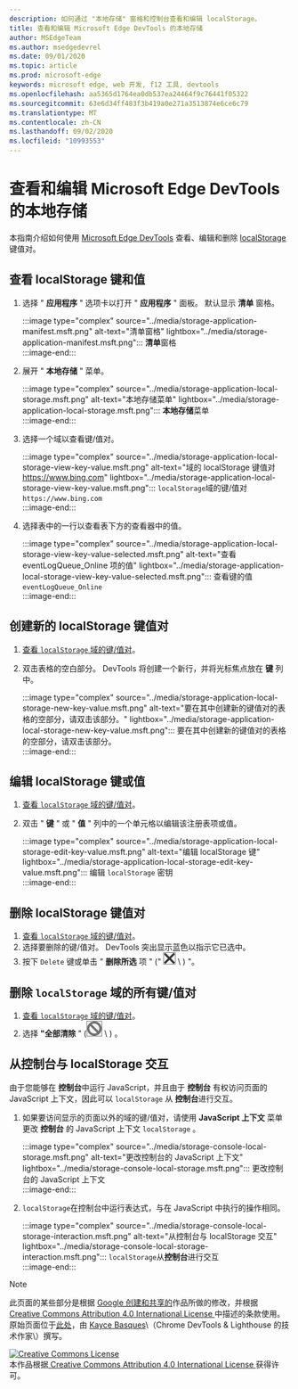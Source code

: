 ```yaml
---
description: 如何通过 "本地存储" 窗格和控制台查看和编辑 localStorage。
title: 查看和编辑 Microsoft Edge DevTools 的本地存储
author: MSEdgeTeam
ms.author: msedgedevrel
ms.date: 09/01/2020
ms.topic: article
ms.prod: microsoft-edge
keywords: microsoft edge, web 开发, f12 工具, devtools
ms.openlocfilehash: aa5365d1764ea0db537ea24464f9c76441f05322
ms.sourcegitcommit: 63e6d34ff483f3b419a0e271a3513874e6ce6c79
ms.translationtype: MT
ms.contentlocale: zh-CN
ms.lasthandoff: 09/02/2020
ms.locfileid: "10993553"
---
```

<!-- Copyright Kayce Basques 

   Licensed under the Apache License, Version 2.0 (the "License");
   you may not use this file except in compliance with the License.
   You may obtain a copy of the License at

       https://www.apache.org/licenses/LICENSE-2.0

   Unless required by applicable law or agreed to in writing, software
   distributed under the License is distributed on an "AS IS" BASIS,
   WITHOUT WARRANTIES OR CONDITIONS OF ANY KIND, either express or implied.
   See the License for the specific language governing permissions and
   limitations under the License.  -->  





# 查看和编辑 Microsoft Edge DevTools 的本地存储   



本指南介绍如何使用 [Microsoft Edge DevTools][MicrosoftEdgeDevTools] 查看、编辑和删除 [localStorage][MDNWindowsLocalStorage] 键值对。  

## 查看 localStorage 键和值   

1.  选择 " **应用程序** " 选项卡以打开 " **应用程序** " 面板。  默认显示 **清单** 窗格。  
    
    :::image type="complex" source="../media/storage-application-manifest.msft.png" alt-text="清单窗格" lightbox="../media/storage-application-manifest.msft.png":::
       **清单**窗格  
    :::image-end:::  
    
1.  展开 " **本地存储** " 菜单。  
    
    :::image type="complex" source="../media/storage-application-local-storage.msft.png" alt-text="本地存储菜单" lightbox="../media/storage-application-local-storage.msft.png":::
       **本地存储**菜单  
    :::image-end:::  
    
1.  选择一个域以查看键/值对。  
    
    :::image type="complex" source="../media/storage-application-local-storage-view-key-value.msft.png" alt-text="域的 localStorage 键值对 https://www.bing.com" lightbox="../media/storage-application-local-storage-view-key-value.msft.png":::
       `localStorage`域的键/值对 `https://www.bing.com`  
    :::image-end:::  
    
1.  选择表中的一行以查看表下方的查看器中的值。  
    
    :::image type="complex" source="../media/storage-application-local-storage-view-key-value-selected.msft.png" alt-text="查看 eventLogQueue_Online 项的值" lightbox="../media/storage-application-local-storage-view-key-value-selected.msft.png":::
       查看键的值 `eventLogQueue_Online`  
    :::image-end:::  
    
## 创建新的 localStorage 键值对   

1.  [查看 `localStorage` 域的键/值对](#view-localstorage-keys-and-values)。  
1.  双击表格的空白部分。  DevTools 将创建一个新行，并将光标焦点放在 **键** 列中。  
    
    :::image type="complex" source="../media/storage-application-local-storage-new-key-value.msft.png" alt-text="要在其中创建新的键值对的表格的空部分，请双击该部分。" lightbox="../media/storage-application-local-storage-new-key-value.msft.png":::
       要在其中创建新的键值对的表格的空部分，请双击该部分。  
    :::image-end:::  
    
## 编辑 localStorage 键或值   

1.  [查看 `localStorage` 域的键/值对](#view-localstorage-keys-and-values)。  
1.  双击 " **键** " 或 " **值** " 列中的一个单元格以编辑该注册表项或值。  
    
    :::image type="complex" source="../media/storage-application-local-storage-edit-key-value.msft.png" alt-text="编辑 localStorage 键" lightbox="../media/storage-application-local-storage-edit-key-value.msft.png":::
       编辑 `localStorage` 密钥  
    :::image-end:::  
    
## 删除 localStorage 键值对   

1.  [查看 `localStorage` 域的键/值对](#view-localstorage-keys-and-values)。  
1.  选择要删除的键/值对。  DevTools 突出显示蓝色以指示它已选中。  
1.  按下 `Delete` 键或单击 " **删除所选** 项 \" (" ![ 删除所选项 ][ImageDeleteIcon] \ ) "。  
    
## 删除 `localStorage` 域的所有键/值对   

1.  [查看 `localStorage` 域的键/值对](#view-localstorage-keys-and-values)。  
1.  选择 **"全部清除** " (![ 全部清除 ][ImageClearIcon] \ ) 。  
    
## 从控制台与 localStorage 交互   

由于您能够在 **控制台**中运行 JavaScript，并且由于 **控制台** 有权访问页面的 JavaScript 上下文，因此可以 `localStorage` 从 **控制台**进行交互。  

1.  如果要访问显示的页面以外的域的键/值对，请使用 **JavaScript 上下文** 菜单更改 **控制台** 的 JavaScript 上下文 `localStorage` 。  
    
    :::image type="complex" source="../media/storage-console-local-storage.msft.png" alt-text="更改控制台的 JavaScript 上下文" lightbox="../media/storage-console-local-storage.msft.png":::
       更改控制台的 JavaScript 上下文  
    :::image-end:::  
    
1.  `localStorage`在控制台中运行表达式，与在 JavaScript 中执行的操作相同。  
    
    :::image type="complex" source="../media/storage-console-local-storage-interaction.msft.png" alt-text="从控制台与 localStorage 交互" lightbox="../media/storage-console-local-storage-interaction.msft.png":::
       `localStorage`从**控制台**进行交互  
    :::image-end:::  
    
<!--  
 


-->  

<!-- image links -->  

[ImageClearIcon]: ../media/clear-icon.msft.png  
[ImageDeleteIcon]: ../media/delete-icon.msft.png  

<!-- links -->  

[MicrosoftEdgeDevTools]: ../../devtools-guide-chromium.md "Microsoft Edge (Chromium) 开发工具 |Microsoft 文档"  

[MDNWindowsLocalStorage]: https://developer.mozilla.org/docs/Web/API/Window/localStorage "LocalStorage |MDN"  

> [!NOTE]
> 此页面的某些部分是根据 [Google 创建和共享的][GoogleSitePolicies]作品所做的修改，并根据[ Creative Commons Attribution 4.0 International License ][CCA4IL]中描述的条款使用。  
> 原始页面位于[此处](https://developers.google.com/web/tools/chrome-devtools/storage/localstorage)，由 [Kayce Basques][KayceBasques]\（Chrome DevTools \& Lighthouse 的技术作家\）撰写。  

[![Creative Commons License][CCby4Image]][CCA4IL]  
本作品根据[ Creative Commons Attribution 4.0 International License ][CCA4IL]获得许可。  

[CCA4IL]: https://creativecommons.org/licenses/by/4.0  
[CCby4Image]: https://i.creativecommons.org/l/by/4.0/88x31.png  
[GoogleSitePolicies]: https://developers.google.com/terms/site-policies  
[KayceBasques]: https://developers.google.com/web/resources/contributors/kaycebasques  
